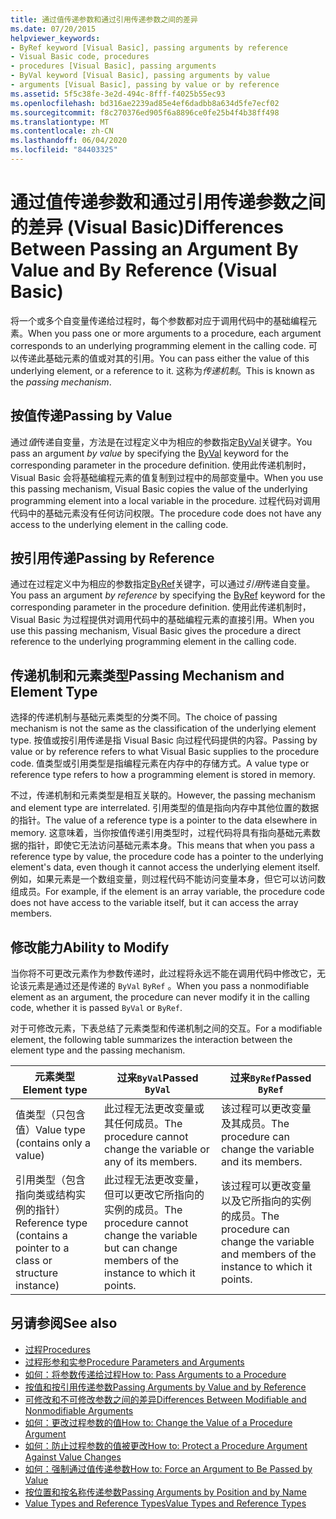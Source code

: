 ```yaml
---
title: 通过值传递参数和通过引用传递参数之间的差异
ms.date: 07/20/2015
helpviewer_keywords:
- ByRef keyword [Visual Basic], passing arguments by reference
- Visual Basic code, procedures
- procedures [Visual Basic], passing arguments
- ByVal keyword [Visual Basic], passing arguments by value
- arguments [Visual Basic], passing by value or by reference
ms.assetid: 5f5c38fe-3e2d-494c-8fff-f4025b55ec93
ms.openlocfilehash: bd316ae2239ad85e4ef6dadbb8a634d5fe7ecf02
ms.sourcegitcommit: f8c270376ed905f6a8896ce0fe25b4f4b38ff498
ms.translationtype: MT
ms.contentlocale: zh-CN
ms.lasthandoff: 06/04/2020
ms.locfileid: "84403325"
---
```

# <a name="differences-between-passing-an-argument-by-value-and-by-reference-visual-basic"></a><span data-ttu-id="1c288-102">通过值传递参数和通过引用传递参数之间的差异 (Visual Basic)</span><span class="sxs-lookup"><span data-stu-id="1c288-102">Differences Between Passing an Argument By Value and By Reference (Visual Basic)</span></span>
<span data-ttu-id="1c288-103">将一个或多个自变量传递给过程时，每个参数都对应于调用代码中的基础编程元素。</span><span class="sxs-lookup"><span data-stu-id="1c288-103">When you pass one or more arguments to a procedure, each argument corresponds to an underlying programming element in the calling code.</span></span> <span data-ttu-id="1c288-104">可以传递此基础元素的值或对其的引用。</span><span class="sxs-lookup"><span data-stu-id="1c288-104">You can pass either the value of this underlying element, or a reference to it.</span></span> <span data-ttu-id="1c288-105">这称为*传递机制*。</span><span class="sxs-lookup"><span data-stu-id="1c288-105">This is known as the *passing mechanism*.</span></span>  
  
## <a name="passing-by-value"></a><span data-ttu-id="1c288-106">按值传递</span><span class="sxs-lookup"><span data-stu-id="1c288-106">Passing by Value</span></span>  
 <span data-ttu-id="1c288-107">通过*值*传递自变量，方法是在过程定义中为相应的参数指定[ByVal](../../../language-reference/modifiers/byval.md)关键字。</span><span class="sxs-lookup"><span data-stu-id="1c288-107">You pass an argument *by value* by specifying the [ByVal](../../../language-reference/modifiers/byval.md) keyword for the corresponding parameter in the procedure definition.</span></span> <span data-ttu-id="1c288-108">使用此传递机制时，Visual Basic 会将基础编程元素的值复制到过程中的局部变量中。</span><span class="sxs-lookup"><span data-stu-id="1c288-108">When you use this passing mechanism, Visual Basic copies the value of the underlying programming element into a local variable in the procedure.</span></span> <span data-ttu-id="1c288-109">过程代码对调用代码中的基础元素没有任何访问权限。</span><span class="sxs-lookup"><span data-stu-id="1c288-109">The procedure code does not have any access to the underlying element in the calling code.</span></span>  
  
## <a name="passing-by-reference"></a><span data-ttu-id="1c288-110">按引用传递</span><span class="sxs-lookup"><span data-stu-id="1c288-110">Passing by Reference</span></span>  
 <span data-ttu-id="1c288-111">通过在过程定义中为相应的参数指定[ByRef](../../../language-reference/modifiers/byref.md)关键字，可以通过*引用*传递自变量。</span><span class="sxs-lookup"><span data-stu-id="1c288-111">You pass an argument *by reference* by specifying the [ByRef](../../../language-reference/modifiers/byref.md) keyword for the corresponding parameter in the procedure definition.</span></span> <span data-ttu-id="1c288-112">使用此传递机制时，Visual Basic 为过程提供对调用代码中的基础编程元素的直接引用。</span><span class="sxs-lookup"><span data-stu-id="1c288-112">When you use this passing mechanism, Visual Basic gives the procedure a direct reference to the underlying programming element in the calling code.</span></span>  
  
## <a name="passing-mechanism-and-element-type"></a><span data-ttu-id="1c288-113">传递机制和元素类型</span><span class="sxs-lookup"><span data-stu-id="1c288-113">Passing Mechanism and Element Type</span></span>  
 <span data-ttu-id="1c288-114">选择的传递机制与基础元素类型的分类不同。</span><span class="sxs-lookup"><span data-stu-id="1c288-114">The choice of passing mechanism is not the same as the classification of the underlying element type.</span></span> <span data-ttu-id="1c288-115">按值或按引用传递是指 Visual Basic 向过程代码提供的内容。</span><span class="sxs-lookup"><span data-stu-id="1c288-115">Passing by value or by reference refers to what Visual Basic supplies to the procedure code.</span></span> <span data-ttu-id="1c288-116">值类型或引用类型是指编程元素在内存中的存储方式。</span><span class="sxs-lookup"><span data-stu-id="1c288-116">A value type or reference type refers to how a programming element is stored in memory.</span></span>  
  
 <span data-ttu-id="1c288-117">不过，传递机制和元素类型是相互关联的。</span><span class="sxs-lookup"><span data-stu-id="1c288-117">However, the passing mechanism and element type are interrelated.</span></span> <span data-ttu-id="1c288-118">引用类型的值是指向内存中其他位置的数据的指针。</span><span class="sxs-lookup"><span data-stu-id="1c288-118">The value of a reference type is a pointer to the data elsewhere in memory.</span></span> <span data-ttu-id="1c288-119">这意味着，当你按值传递引用类型时，过程代码将具有指向基础元素数据的指针，即使它无法访问基础元素本身。</span><span class="sxs-lookup"><span data-stu-id="1c288-119">This means that when you pass a reference type by value, the procedure code has a pointer to the underlying element's data, even though it cannot access the underlying element itself.</span></span> <span data-ttu-id="1c288-120">例如，如果元素是一个数组变量，则过程代码不能访问变量本身，但它可以访问数组成员。</span><span class="sxs-lookup"><span data-stu-id="1c288-120">For example, if the element is an array variable, the procedure code does not have access to the variable itself, but it can access the array members.</span></span>  
  
## <a name="ability-to-modify"></a><span data-ttu-id="1c288-121">修改能力</span><span class="sxs-lookup"><span data-stu-id="1c288-121">Ability to Modify</span></span>  
 <span data-ttu-id="1c288-122">当你将不可更改元素作为参数传递时，此过程将永远不能在调用代码中修改它，无论该元素是通过还是传递的 `ByVal` `ByRef` 。</span><span class="sxs-lookup"><span data-stu-id="1c288-122">When you pass a nonmodifiable element as an argument, the procedure can never modify it in the calling code, whether it is passed `ByVal` or `ByRef`.</span></span>  
  
 <span data-ttu-id="1c288-123">对于可修改元素，下表总结了元素类型和传递机制之间的交互。</span><span class="sxs-lookup"><span data-stu-id="1c288-123">For a modifiable element, the following table summarizes the interaction between the element type and the passing mechanism.</span></span>  
  
|<span data-ttu-id="1c288-124">元素类型</span><span class="sxs-lookup"><span data-stu-id="1c288-124">Element type</span></span>|<span data-ttu-id="1c288-125">过来`ByVal`</span><span class="sxs-lookup"><span data-stu-id="1c288-125">Passed `ByVal`</span></span>|<span data-ttu-id="1c288-126">过来`ByRef`</span><span class="sxs-lookup"><span data-stu-id="1c288-126">Passed `ByRef`</span></span>|  
|------------------|--------------------|--------------------|  
|<span data-ttu-id="1c288-127">值类型（只包含值）</span><span class="sxs-lookup"><span data-stu-id="1c288-127">Value type (contains only a value)</span></span>|<span data-ttu-id="1c288-128">此过程无法更改变量或其任何成员。</span><span class="sxs-lookup"><span data-stu-id="1c288-128">The procedure cannot change the variable or any of its members.</span></span>|<span data-ttu-id="1c288-129">该过程可以更改变量及其成员。</span><span class="sxs-lookup"><span data-stu-id="1c288-129">The procedure can change the variable and its members.</span></span>|  
|<span data-ttu-id="1c288-130">引用类型（包含指向类或结构实例的指针）</span><span class="sxs-lookup"><span data-stu-id="1c288-130">Reference type (contains a pointer to a class or structure instance)</span></span>|<span data-ttu-id="1c288-131">此过程无法更改变量，但可以更改它所指向的实例的成员。</span><span class="sxs-lookup"><span data-stu-id="1c288-131">The procedure cannot change the variable but can change members of the instance to which it points.</span></span>|<span data-ttu-id="1c288-132">该过程可以更改变量以及它所指向的实例的成员。</span><span class="sxs-lookup"><span data-stu-id="1c288-132">The procedure can change the variable and members of the instance to which it points.</span></span>|  
  
## <a name="see-also"></a><span data-ttu-id="1c288-133">另请参阅</span><span class="sxs-lookup"><span data-stu-id="1c288-133">See also</span></span>

- [<span data-ttu-id="1c288-134">过程</span><span class="sxs-lookup"><span data-stu-id="1c288-134">Procedures</span></span>](./index.md)
- [<span data-ttu-id="1c288-135">过程形参和实参</span><span class="sxs-lookup"><span data-stu-id="1c288-135">Procedure Parameters and Arguments</span></span>](./procedure-parameters-and-arguments.md)
- [<span data-ttu-id="1c288-136">如何：将参数传递给过程</span><span class="sxs-lookup"><span data-stu-id="1c288-136">How to: Pass Arguments to a Procedure</span></span>](./how-to-pass-arguments-to-a-procedure.md)
- [<span data-ttu-id="1c288-137">按值和按引用传递参数</span><span class="sxs-lookup"><span data-stu-id="1c288-137">Passing Arguments by Value and by Reference</span></span>](./passing-arguments-by-value-and-by-reference.md)
- [<span data-ttu-id="1c288-138">可修改和不可修改参数之间的差异</span><span class="sxs-lookup"><span data-stu-id="1c288-138">Differences Between Modifiable and Nonmodifiable Arguments</span></span>](./differences-between-modifiable-and-nonmodifiable-arguments.md)
- [<span data-ttu-id="1c288-139">如何：更改过程参数的值</span><span class="sxs-lookup"><span data-stu-id="1c288-139">How to: Change the Value of a Procedure Argument</span></span>](./how-to-change-the-value-of-a-procedure-argument.md)
- [<span data-ttu-id="1c288-140">如何：防止过程参数的值被更改</span><span class="sxs-lookup"><span data-stu-id="1c288-140">How to: Protect a Procedure Argument Against Value Changes</span></span>](./how-to-protect-a-procedure-argument-against-value-changes.md)
- [<span data-ttu-id="1c288-141">如何：强制通过值传递参数</span><span class="sxs-lookup"><span data-stu-id="1c288-141">How to: Force an Argument to Be Passed by Value</span></span>](./how-to-force-an-argument-to-be-passed-by-value.md)
- [<span data-ttu-id="1c288-142">按位置和按名称传递参数</span><span class="sxs-lookup"><span data-stu-id="1c288-142">Passing Arguments by Position and by Name</span></span>](./passing-arguments-by-position-and-by-name.md)
- [<span data-ttu-id="1c288-143">Value Types and Reference Types</span><span class="sxs-lookup"><span data-stu-id="1c288-143">Value Types and Reference Types</span></span>](../data-types/value-types-and-reference-types.md)
